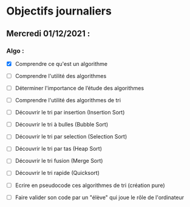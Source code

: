 # Objectifs journaliers

## Mercredi 01/12/2021 :

### Algo : 

* [X] Comprendre ce qu'est un algorithme
* [ ] Comprendre l'utilité des algorithmes
* [ ] Déterminer l'importance de l’étude des algorithmes
* [ ] Comprendre l'utilité des algorithmes de tri
* [ ] Découvrir le tri par insertion (Insertion Sort)
* [ ] Découvrir le tri à bulles (Bubble Sort)
* [ ] Découvrir le tri par selection (Selection Sort)
* [ ] Découvrir le tri par tas (Heap Sort)
* [ ] Découvrir le tri fusion (Merge Sort)
* [ ] Découvrir le tri rapide (Quicksort)

* [ ] Ecrire en pseudocode ces algorithmes de tri (création pure)
* [ ] Faire valider son code par un "élève" qui joue le rôle de l'ordinateur
